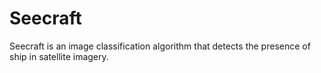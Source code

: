 # Seecraft

Seecraft is an image classification algorithm that detects the presence of ship in satellite imagery.
